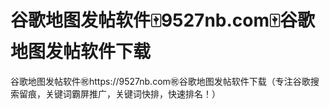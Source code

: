 # 谷歌地图发帖软件🀄️9527nb.com🀄️谷歌地图发帖软件下载

谷歌地图发帖软件㊗️https://9527nb.com㊗️谷歌地图发帖软件下载（专注谷歌搜索留痕，关键词霸屏推广，关键词快排，快速排名！）